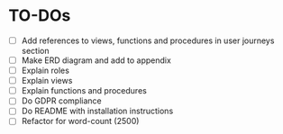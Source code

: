 # TO-DOs

- [ ] Add references to views, functions and procedures in user journeys section
- [ ] Make ERD diagram and add to appendix
- [ ] Explain roles
- [ ] Explain views
- [ ] Explain functions and procedures
- [ ] Do GDPR compliance
- [ ] Do README with installation instructions
- [ ] Refactor for word-count (2500)
